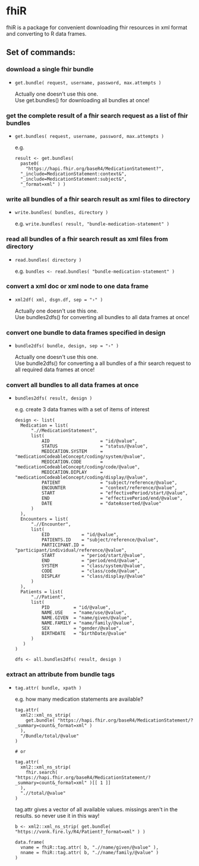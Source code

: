 # fhiR
fhiR is a package for convenient downloading fhir resources in xml format and converting to R data frames.

## Set of commands:

### download a single fhir bundle
- ```get.bundle( request, username, password, max.attempts )```  

  Actually one doesn't use this one.  
  Use get.bundles() for downloading all bundles at once!  


### get the complete result of a fhir search request as a list of fhir bundles
- ```get.bundles( request, username, password, max.attempts )```  

  e.g.
  ```
  result <- get.bundles(
    paste0(
      "https://hapi.fhir.org/baseR4/MedicationStatement?",
    "_include=MedicationStatement:context&",
    "_include=MedicationStatement:subject&",
    "_format=xml" ) )
  ```  


### write all bundles of a fhir search result as xml files to directory
- ```write.bundles( bundles, directory )```  

  e.g. ```write.bundles( result, "bundle-medication-statement" )```


### read all bundles of a fhir search result as xml files from directory
- ```read.bundles( directory )```  

  e.g. ```bundles <- read.bundles( "bundle-medication-statement" )```


### convert a xml doc or xml node to one data frame
- ```xml2df( xml, dsgn.df, sep = "›" )```
  
  Actually one doesn't use this one.  
  Use bundles2dfs() for converting all bundles to all data frames at once!  


### convert one bundle to data frames specified in design
- ```bundle2dfs( bundle, design, sep = "›" )```  

  Actually one doesn't use this one.  
  Use bundle2dfs() for converting a all bundles of a fhir search request to all required data frames at once!  


### convert all bundles to all data frames at once
- ```bundles2dfs( result, design )```

  e.g. create 3 data frames with a set of items of interest  
  ```
  design <- list(
    Medication = list(
        ".//MedicationStatement",
        list(
            AID                   = "id/@value",
            STATUS                = "status/@value",
            MEDICATION.SYSTEM     = "medicationCodeableConcept/coding/system/@value",
            MEDICATION.CODE       = "medicationCodeableConcept/coding/code/@value",
            MEDICATION.DIPLAY     = "medicationCodeableConcept/coding/display/@value",
            PATIENT               = "subject/reference/@value",
            ENCOUNTER             = "context/reference/@value",
            START                 = "effectivePeriod/start/@value",
            END                   = "effectivePeriod/end/@value",
            DATE                  = "dateAsserted/@value"
        )
	),
	Encounters = list(
		".//Encounter",
		list(
			EID            = "id/@value",
			PATIENTS.ID    = "subject/reference/@value",
			PARTICIPANT.ID = "participant/individual/reference/@value",
			START          = "period/start/@value",
			END            = "period/end/@value",
			SYSTEM         = "class/system/@value",
			CODE           = "class/code/@value",
			DISPLAY        = "class/display/@value"
		)
	),
	Patients = list(
		".//Patient",
		list(
			PID         = "id/@value",
			NAME.USE    = "name/use/@value",
			NAME.GIVEN  = "name/given/@value",
			NAME.FAMILY = "name/family/@value",
			SEX         = "gender/@value",
			BIRTHDATE   = "birthDate/@value"
        )
     )
  )

  dfs <- all.bundles2dfs( result, design )
  ```

### extract an attribute from bundle tags
- ```tag.attr( bundle, xpath )```

  e.g. how many medication statements are available?
  ```
  tag.attr(
    xml2::xml_ns_strip( 
      get.bundle( "https://hapi.fhir.org/baseR4/MedicationStatement/?_summary=count&_format=xml" )
    ),
    "/Bundle/total/@value"
  )

  # or

  tag.attr(
    xml2::xml_ns_strip( 
      fhir.search( "https://hapi.fhir.org/baseR4/MedicationStatement/?_summary=count&_format=xml" )[[ 1 ]]
    ),
    ".//total/@value"
  )
  ```

  tag.attr gives a vector of all available values. missings aren't in the results.
  so never use it in this way!

  ```
  b <- xml2::xml_ns_strip( get.bundle( "https://vonk.fire.ly/R4/Patient?_format=xml" ) )

  data.frame(
    vname = fhiR::tag.attr( b, ".//name/given/@value" ),
    nname = fhiR::tag.attr( b, ".//name/family/@value" )
  )
  ```
  